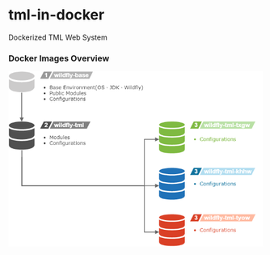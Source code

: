 # tml-in-docker #
Dockerized TML Web System 

### Docker Images Overview
![Overview](https://github.com/shihxuancheng/tml-in-docker/blob/master/resources/tml-img-overview.png)
